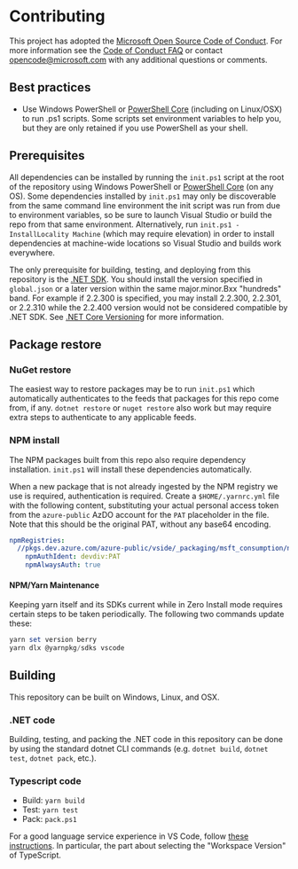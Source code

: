 # Contributing

This project has adopted the [Microsoft Open Source Code of
Conduct](https://opensource.microsoft.com/codeofconduct/).
For more information see the [Code of Conduct
FAQ](https://opensource.microsoft.com/codeofconduct/faq/) or
contact [opencode@microsoft.com](mailto:opencode@microsoft.com)
with any additional questions or comments.

## Best practices

* Use Windows PowerShell or [PowerShell Core][pwsh] (including on Linux/OSX) to run .ps1 scripts.
  Some scripts set environment variables to help you, but they are only retained if you use PowerShell as your shell.

## Prerequisites

All dependencies can be installed by running the `init.ps1` script at the root of the repository
using Windows PowerShell or [PowerShell Core][pwsh] (on any OS).
Some dependencies installed by `init.ps1` may only be discoverable from the same command line environment the init script was run from due to environment variables, so be sure to launch Visual Studio or build the repo from that same environment.
Alternatively, run `init.ps1 -InstallLocality Machine` (which may require elevation) in order to install dependencies at machine-wide locations so Visual Studio and builds work everywhere.

The only prerequisite for building, testing, and deploying from this repository
is the [.NET SDK](https://get.dot.net/).
You should install the version specified in `global.json` or a later version within
the same major.minor.Bxx "hundreds" band.
For example if 2.2.300 is specified, you may install 2.2.300, 2.2.301, or 2.2.310
while the 2.2.400 version would not be considered compatible by .NET SDK.
See [.NET Core Versioning](https://docs.microsoft.com/dotnet/core/versions/) for more information.

## Package restore

### NuGet restore

The easiest way to restore packages may be to run `init.ps1` which automatically authenticates
to the feeds that packages for this repo come from, if any.
`dotnet restore` or `nuget restore` also work but may require extra steps to authenticate to any applicable feeds.

### NPM install

The NPM packages built from this repo also require dependency installation.
`init.ps1` will install these dependencies automatically.

When a new package that is not already ingested by the NPM registry we use is required, authentication is required.
Create a `$HOME/.yarnrc.yml` file with the following content, substituting your actual personal access token from the `azure-public` AzDO account for the `PAT` placeholder in the file.
Note that this should be the original PAT, without any base64 encoding.

```yml
npmRegistries:
  //pkgs.dev.azure.com/azure-public/vside/_packaging/msft_consumption/npm/registry/:
    npmAuthIdent: devdiv:PAT
    npmAlwaysAuth: true
```

#### NPM/Yarn Maintenance

Keeping yarn itself and its SDKs current while in Zero Install mode requires certain steps to be taken periodically.
The following two commands update these:

```ps1
yarn set version berry
yarn dlx @yarnpkg/sdks vscode
```

## Building

This repository can be built on Windows, Linux, and OSX.

### .NET code

Building, testing, and packing the .NET code in this repository can be done by using the standard dotnet CLI commands (e.g. `dotnet build`, `dotnet test`, `dotnet pack`, etc.).

### Typescript code

* Build: `yarn build`
* Test: `yarn test`
* Pack: `pack.ps1`

For a good language service experience in VS Code, follow [these instructions](https://yarnpkg.com/getting-started/editor-sdks#vscode).
In particular, the part about selecting the "Workspace Version" of TypeScript.

[pwsh]: https://docs.microsoft.com/powershell/scripting/install/installing-powershell?view=powershell-6
